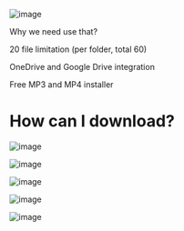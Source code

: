 ![image](https://github.com/user-attachments/assets/43578bec-e6ca-49bb-a5b3-c11e0a39a774)

Why we need use that?

20 file limitation (per folder, total 60)

OneDrive and Google Drive integration

Free MP3 and MP4 installer

# How can I download?

![image](https://github.com/user-attachments/assets/d35304d7-27a5-4691-8562-b8ee58b55a4b)

![image](https://github.com/user-attachments/assets/33bbce9b-0256-4579-a60a-412fc350657e)

![image](https://github.com/user-attachments/assets/cd187f85-cb43-4cab-91ad-6a854220b16d)

![image](https://github.com/user-attachments/assets/34ed5874-991c-4f9c-b089-3057bc8ccba2)

![image](https://github.com/user-attachments/assets/ec9af99c-8b32-43dd-bbbb-92c0259aaf81)




